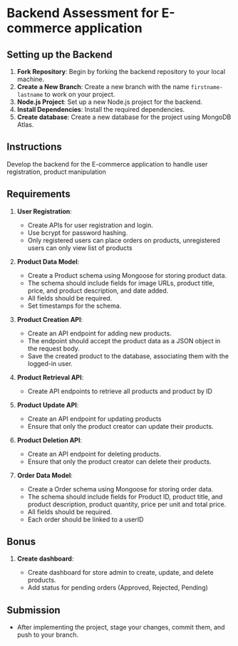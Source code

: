 # Backend Assessment for E-commerce application

## Setting up the Backend

1. **Fork Repository**: Begin by forking the backend repository to your local machine.
2. **Create a New Branch**: Create a new branch with the name `firstname-lastname` to work on your project.
3. **Node.js Project**: Set up a new Node.js project for the backend.
4. **Install Dependencies**: Install the required dependencies.
5. **Create database**: Create a new database for the project using MongoDB Atlas.

## Instructions

Develop the backend for the E-commerce application to handle user registration, product manipulation

## Requirements

1. **User Registration**:
   - Create APIs for user registration and login.
   - Use bcrypt for password hashing.
   - Only registered users can place orders on products, unregistered users can only view list of products

2. **Product Data Model**:
   - Create a Product schema using Mongoose for storing product data.
   - The schema should include fields for image URLs, product title, price, and product description, and date added.
   - All fields should be required.
   - Set timestamps for the schema.

3. **Product Creation API**:
   - Create an API endpoint for adding new products.
   - The endpoint should accept the product data as a JSON object in the request body.
   - Save the created product to the database, associating them with the logged-in user.

4. **Product Retrieval API**:
   - Create API endpoints to retrieve all products and product by ID

5. **Product Update API**:
   - Create an API endpoint for updating products
   - Ensure that only the product creator can update their products.

6. **Product Deletion API**:
   - Create an API endpoint for deleting products.
   - Ensure that only the product creator can delete their products.

7. **Order Data Model**:
   - Create a Order schema using Mongoose for storing order data.
   - The schema should include fields for Product ID, product title, and product description, product quantity, price per unit and total price.
   - All fields should be required.
   - Each order should be linked to a userID

## Bonus

1. **Create dashboard**:

   - Create dashboard for store admin to create, update, and delete products.
   - Add status for pending orders (Approved, Rejected, Pending)


## Submission

- After implementing the project, stage your changes, commit them, and push to your branch.
